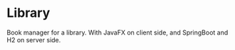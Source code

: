 # Library
Book manager for a library. With JavaFX on client side, and SpringBoot and H2 on server side.
